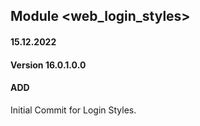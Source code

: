 ## Module <web_login_styles>

#### 15.12.2022
#### Version 16.0.1.0.0
#### ADD
Initial Commit for Login Styles.




